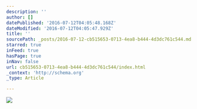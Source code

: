 ```yaml
---
description: ''
author: []
datePublished: '2016-07-12T04:05:48.168Z'
dateModified: '2016-07-12T04:05:47.929Z'
title: ''
sourcePath: _posts/2016-07-12-cb515653-0713-4ea8-b444-4d3dc761c544.md
starred: true
inFeed: true
hasPage: true
inNav: false
url: cb515653-0713-4ea8-b444-4d3dc761c544/index.html
_context: 'http://schema.org'
_type: Article

---
```

![](https://the-grid-user-content.s3-us-west-2.amazonaws.com/fec37069-2ff4-4f69-9b8b-25fbb4e1f24a.jpg)